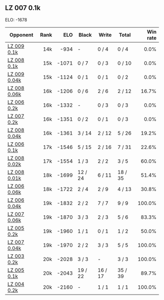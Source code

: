 ## LZ 007 0.1k ##

ELO: -1678

Opponent | Rank | ELO | Black | Write | Total | Win rate
---------|-----:|----:|-------|-------|-------|-------:
[LZ 009 0.1k](LZ%20009%200.1k.md) | 14k | -934 | - | 0 / 4 | 0 / 4 | 0.0%
[LZ 008 0.1k](LZ%20008%200.1k.md) | 15k | -1071 | 0 / 7 | 0 / 3 | 0 / 10 | 0.0%
[LZ 009 0.04k](LZ%20009%200.04k.md) | 15k | -1124 | 0 / 1 | 0 / 1 | 0 / 2 | 0.0%
[LZ 008 0.06k](LZ%20008%200.06k.md) | 16k | -1206 | 0 / 6 | 2 / 6 | 2 / 12 | 16.7%
[LZ 006 0.2k](LZ%20006%200.2k.md) | 16k | -1332 | - | 0 / 3 | 0 / 3 | 0.0%
[LZ 007 0.2k](LZ%20007%200.2k.md) | 16k | -1351 | 0 / 2 | 0 / 1 | 0 / 3 | 0.0%
[LZ 008 0.04k](LZ%20008%200.04k.md) | 16k | -1361 | 3 / 14 | 2 / 12 | 5 / 26 | 19.2%
[LZ 006 0.1k](LZ%20006%200.1k.md) | 17k | -1546 | 5 / 15 | 2 / 16 | 7 / 31 | 22.6%
[LZ 008 0.02k](LZ%20008%200.02k.md) | 17k | -1554 | 1 / 3 | 2 / 2 | 3 / 5 | 60.0%
[LZ 008 0.01k](LZ%20008%200.01k.md) | 18k | -1699 | 12 / 24 | 6 / 11 | 18 / 35 | 51.4%
[LZ 006 0.06k](LZ%20006%200.06k.md) | 18k | -1722 | 2 / 4 | 2 / 9 | 4 / 13 | 30.8%
[LZ 006 0.04k](LZ%20006%200.04k.md) | 19k | -1832 | 2 / 2 | 7 / 7 | 9 / 9 | 100.0%
[LZ 007 0.06k](LZ%20007%200.06k.md) | 19k | -1870 | 3 / 3 | 2 / 3 | 5 / 6 | 83.3%
[LZ 005 0.2k](LZ%20005%200.2k.md) | 19k | -1960 | 1 / 1 | 0 / 1 | 1 / 2 | 50.0%
[LZ 007 0.04k](LZ%20007%200.04k.md) | 19k | -1970 | 2 / 2 | 3 / 3 | 5 / 5 | 100.0%
[LZ 003 0.2k](LZ%20003%200.2k.md) | 20k | -2028 | 3 / 3 | - | 3 / 3 | 100.0%
[LZ 005 0.1k](LZ%20005%200.1k.md) | 20k | -2043 | 19 / 22 | 16 / 17 | 35 / 39 | 89.7%
[LZ 004 0.2k](LZ%20004%200.2k.md) | 20k | -2160 | - | 1 / 1 | 1 / 1 | 100.0%
